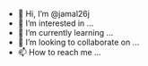 - 👋 Hi, I’m @jamal26j
- 👀 I’m interested in ...
- 🌱 I’m currently learning ...
- 💞️ I’m looking to collaborate on ...
- 📫 How to reach me ...

<!---
jamal26j/jamal26j is a ✨ special ✨ repository because its `README.md` (this file) appears on your GitHub profile.
You can click the Preview link to take a look at your changes.
--->
